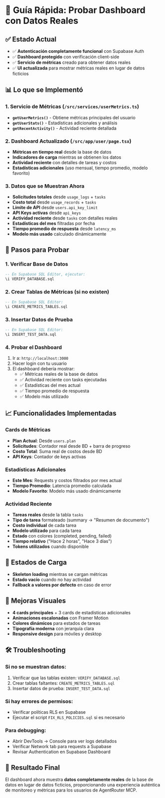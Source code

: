 # 🎯 Guía Rápida: Probar Dashboard con Datos Reales

## ✅ Estado Actual
- ✅ **Autenticación completamente funcional** con Supabase Auth
- ✅ **Dashboard protegido** con verificación client-side
- ✅ **Servicio de métricas** creado para obtener datos reales
- ✅ **UI actualizada** para mostrar métricas reales en lugar de datos ficticios

## 📊 Lo que se Implementó

### 1. Servicio de Métricas (`/src/services/userMetrics.ts`)
- **`getUserMetrics()`** - Obtiene métricas principales del usuario
- **`getUserStats()`** - Estadísticas adicionales y análisis
- **`getRecentActivity()`** - Actividad reciente detallada

### 2. Dashboard Actualizado (`/src/app/user/page.tsx`)
- **Métricas en tiempo real** desde la base de datos
- **Indicadores de carga** mientras se obtienen los datos
- **Actividad reciente** con detalles de tareas y costos
- **Estadísticas adicionales** (uso mensual, tiempo promedio, modelo favorito)

### 3. Datos que se Muestran Ahora
- **Solicitudes totales** desde `usage_logs` + `tasks`
- **Costo total** desde `usage_records` + `tasks`
- **Límite de API** desde `users.api_key_limit`
- **API Keys activas** desde `api_keys`
- **Actividad reciente** desde `tasks` con detalles reales
- **Estadísticas del mes** filtradas por fecha
- **Tiempo promedio de respuesta** desde `latency_ms`
- **Modelo más usado** calculado dinámicamente

## 🚀 Pasos para Probar

### 1. Verificar Base de Datos
```sql
-- En Supabase SQL Editor, ejecutar:
\i VERIFY_DATABASE.sql
```

### 2. Crear Tablas de Métricas (si no existen)
```sql
-- En Supabase SQL Editor:
\i CREATE_METRICS_TABLES.sql
```

### 3. Insertar Datos de Prueba
```sql
-- En Supabase SQL Editor:
\i INSERT_TEST_DATA.sql
```

### 4. Probar el Dashboard
1. Ir a: `http://localhost:3000`
2. Hacer login con tu usuario
3. El dashboard debería mostrar:
   - ✅ Métricas reales de la base de datos
   - ✅ Actividad reciente con tasks ejecutadas
   - ✅ Estadísticas del mes actual
   - ✅ Tiempo promedio de respuesta
   - ✅ Modelo más utilizado

## 📈 Funcionalidades Implementadas

### Cards de Métricas
- **Plan Actual**: Desde `users.plan`
- **Solicitudes**: Contador real desde BD + barra de progreso
- **Costo Total**: Suma real de costos desde BD
- **API Keys**: Contador de keys activas

### Estadísticas Adicionales
- **Este Mes**: Requests y costos filtrados por mes actual
- **Tiempo Promedio**: Latencia promedio calculada
- **Modelo Favorito**: Modelo más usado dinámicamente

### Actividad Reciente
- **Tareas reales** desde la tabla `tasks`
- **Tipo de tarea** formateado (summary → "Resumen de documento")
- **Costo individual** de cada tarea
- **Modelo utilizado** para cada tarea
- **Estado** con colores (completed, pending, failed)
- **Tiempo relativo** ("Hace 2 horas", "Hace 3 días")
- **Tokens utilizados** cuando disponible

## 🔄 Estados de Carga
- **Skeleton loading** mientras se cargan métricas
- **Estado vacío** cuando no hay actividad
- **Fallback a valores por defecto** en caso de error

## 🎨 Mejoras Visuales
- **4 cards principales** + 3 cards de estadísticas adicionales
- **Animaciones escalonadas** con Framer Motion
- **Colores dinámicos** para estados de tareas
- **Tipografía moderna** con jerarquía clara
- **Responsive design** para móviles y desktop

## 🛠️ Troubleshooting

### Si no se muestran datos:
1. Verificar que las tablas existen: `VERIFY_DATABASE.sql`
2. Crear tablas faltantes: `CREATE_METRICS_TABLES.sql`
3. Insertar datos de prueba: `INSERT_TEST_DATA.sql`

### Si hay errores de permisos:
- Verificar políticas RLS en Supabase
- Ejecutar el script `FIX_RLS_POLICIES.sql` si es necesario

### Para debugging:
- Abrir DevTools → Console para ver logs detallados
- Verificar Network tab para requests a Supabase
- Revisar Authentication en Supabase Dashboard

## 🎉 Resultado Final
El dashboard ahora muestra **datos completamente reales** de la base de datos en lugar de datos ficticios, proporcionando una experiencia auténtica de monitoreo y métricas para los usuarios de AgentRouter MCP.
